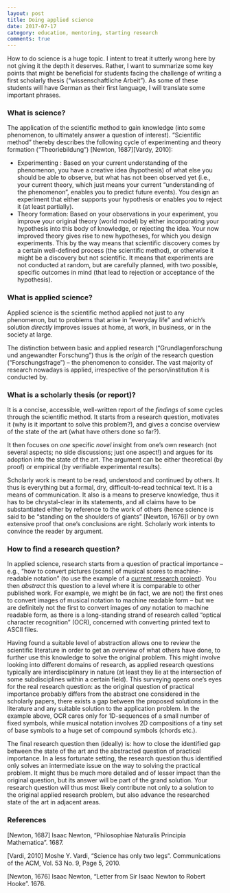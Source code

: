 ```yaml
---
layout: post
title: Doing applied science
date: 2017-07-17
category: education, mentoring, starting research
comments: true
---
```


How to do science is a huge topic. I intent to treat it utterly wrong here by not giving it the depth it deserves. Rather, I want to summarize some key points that might be beneficial for students facing the challenge of writing a first scholarly thesis (“wissenschaftliche Arbeit”). As some of these students will have German as their first language, I will translate some important phrases.

### What is science?

The application of the scientific method to gain knowledge (into some phenomenon, to ultimately answer a question of interest). “Scientific method” thereby describes the following cycle of experimenting and theory formation (“Theoriebildung”) [Newton, 1687][Vardy, 2010]:


* Experimenting : Based on your current understanding of the phenomenon, you have a creative idea (hypothesis) of what else you should be able to observe, but what has not been observed yet (i.e., your current theory, which just means your current “understanding of the phenomenon”, enables you to predict future events). You design an experiment that either supports your hypothesis or enables you to reject it (at least partially).
* Theory formation: Based on your observations in your experiment, you improve your original theory (world model) by either incorporating your hypothesis into this body of knowledge, or rejecting the idea. Your now improved theory gives rise to new hypotheses, for which you design experiments.
This by the way means that scientific discovery comes by a certain well-defined process (the scientific method), or otherwise it might be a discovery but not scientific. It means that experiments are not conducted at random, but are carefully planned, with two possible, specific outcomes in mind (that lead to rejection or acceptance of the hypothesis).

### What is applied science?

Applied science is the scientific method applied not just to any phenomenon, but to problems that arise in “everyday life” and which’s solution _directly_ improves issues at home, at work, in business, or in the society at large.

The distinction between basic and applied research (“Grundlagenforschung und angewandter Forschung”) thus is the _origin_ of the research question (“Forschungsfrage”) – the phenomenon to consider. The vast majority of research nowadays is applied, irrespective of the person/institution it is conducted by.

### What is a scholarly thesis (or report)?

It is a concise, accessible, well-written report of the _findings_ of some cycles through the scientific method. It starts from a research question, motivates it (why is it important to solve this problem?), and gives a concise overview of the state of the art (what have others done so far?).

It then focuses on _one_ specific _novel_ insight from one’s own research (not several aspects; no side discussions; just one aspect!) and argues for its adoption into the state of the art. The argument can be either theoretical (by proof) or empirical (by verifiable experimental results).

Scholarly work is meant to be read, understood and continued by others. It thus is everything but a formal, dry, difficult-to-read technical text. It is a means of communication. It also is a means to preserve knowledge, thus it has to be chrystal-clear in its statements, and all claims have to be substantiated either by reference to the work of others (hence science is said to be “standing on the shoulders of giants” [Newton, 1676]) or by own extensive proof that one’s conclusions are right. Scholarly work intents to convince the reader by argument.

### How to find a research question?

In applied science, research starts from a question of practical importance – e.g., “how to convert pictures (scans) of musical scores to machine-readable notation” (to use the example of a [current research project](https://www.zhaw.ch/no_cache/en/research/people-publications-projects/detail-view-project/projekt/2895/)). You then _abstract_ this question to a level where it is comparable to other published work. For example, we might be (in fact, we are not) the first ones to convert images of musical notation to machine readable form – but we are definitely not the first to convert images of _any_ notation to machine readable form, as there is a long-standing strand of research called “optical character recognition” (OCR), concerned with converting printed text to ASCII files.

Having found a suitable level of abstraction allows one to review the scientific literature in order to get an overview of what others have done, to further use this knowledge to solve the original problem. This might involve looking into different domains of research, as applied research questions typically are interdisciplinary in nature (at least they lie at the intersection of some subdisciplines within a certain field). This surveying opens one’s eyes for the real research question: as the original question of practical importance probably differs from the abstract one considered in the scholarly papers, there exists a gap between the proposed solutions in the literature and any suitable solution to the application problem. In the example above, OCR cares only for 1D-sequences of a small number of fixed symbols, while musical notation involves 2D compositions of a tiny set of base symbols to a huge set of compound symbols (chords etc.).

The final research question then (ideally) is: how to close the identified gap between the state of the art and the abstracted question of practical importance. In a less fortunate setting, the research question thus identified only solves an intermediate issue on the way to solving the practical problem. It might thus be much more detailed and of lesser impact than the original question, but its answer will be part of the grand solution. Your research question will thus most likely contribute not only to a solution to the original applied research problem, but also advance the researched state of the art in adjacent areas.

### References

[Newton, 1687] Isaac Newton, “Philosophiae Naturalis Principia Mathematica”. 1687.

[Vardi, 2010] Moshe Y. Vardi, “Science has only two legs“. Communications of the ACM, Vol. 53 No. 9, Page 5, 2010.

[Newton, 1676] Isaac Newton, “Letter from Sir Isaac Newton to Robert Hooke”. 1676.
